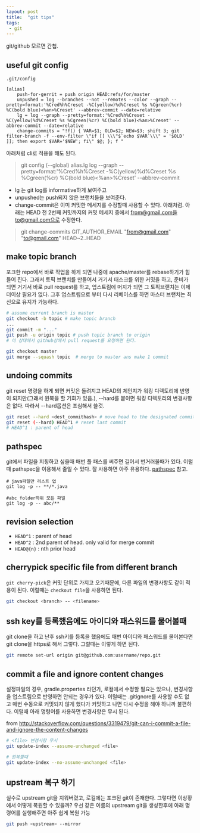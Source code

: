 ```yaml
---
layout: post
title:  "git tips"
tags:
 - git
---
```


git/github 모르면 간첩.

## useful git config

`.git/config`
```
[alias]
    push-for-gerrit = push origin HEAD:refs/for/master
    unpushed = log --branches --not --remotes --color --graph --pretty=format:'%Cred%h%Creset -%C(yellow)%d%Creset %s %Cgreen(%cr) %C(bold blue)<%an>%Creset' --abbrev-commit --date=relative
    lg = log --graph --pretty=format:'%Cred%h%Creset -%C(yellow)%d%Creset %s %Cgreen(%cr) %C(bold blue)<%an>%Creset' --abbrev-commit --date=relative
    change-commits = "!f() { VAR=$1; OLD=$2; NEW=$3; shift 3; git filter-branch -f --env-filter \"if [[ \\\"$`echo $VAR`\\\" = '$OLD' ]]; then export $VAR='$NEW'; fi\" $@; }; f "
```
 아래처럼 cli로 적용을 해도 된다.
 > git config (--global) alias.lg log --graph --pretty=format:'%Cred%h%Creset -%C(yellow)%d%Creset %s %Cgreen(%cr) %C(bold blue)<%an>%Creset' --abbrev-commit

 - lg 는 git log를 informative하게 보여주고
 - unpushed는 push되지 않은 브랜치들을 보여준다.
 - change-commit은 이미 커밋한 메세지를 수정할때 사용할 수 있다. 아래처럼. 아래는 HEAD 전 2번째 커밋까지의 커밋 메세지 중에서 from@gmail.com을 to@gmail.com으로 수정한다.

 > git change-commits GIT_AUTHOR_EMAIL "from@gmail.com" "to@gmail.com" HEAD~2..HEAD

## make topic branch

포크한 repo에서 바로 작업을 하게 되면 나중에 apache/master를 rebase하기가 힘들어 진다. 그래서 토픽 브랜치를 만들어서 거기서 태스크를 위한 커밋을 하고, 준비가 되면 거기서 바로 pull request를 하고, 업스트림에 머지가 되면 그 토픽브랜치는 이제 더이상 필요가 없다. 그후 업스트림으로 부터 다시 리베이스를 하면 마스터 브랜치는 최신으로 유지가 가능하다.


```bash
# assume current branch is master
git checkout -b topic # make topic branch
...
git commit -m "..."
git push -u origin topic # push topic branch to origin
# 이 상태에서 github상에서 pull request를 요청하면 된다.

git checkout master
git merge --squash topic  # merge to master ans make 1 commit
```

## undoing commits

git reset 명령을 하게 되면 커밋은 돌려지고 HEAD의 체인지가 워킹 디렉토리에 반영이 되지만(그래서 원복을 할 기회가 있음.), --hard를 붙이면 워킹 디렉토리의 변경사항은 없다. 따라서 --hard옵션은 조심해서 쓸것.

```bash
git reset --hard <dest_commithash> # move head to the designated commit
git reset (--hard) HEAD^1 # reset last commit
# HEAD^1 : parent of head
```

## pathspec

git에서 파일을 지칭하고 싶을때 매번 풀 패스를 써주면 길어서 번거러울때가 있다. 이럴때 pathspec을 이용해서 줄일 수 있다. 잘 사용하면 아주 유용하다. [pathspec](https://git-scm.com/docs/gitglossary.html#gitglossary-aiddefpathspecapathspec) 참고.

```
# java파일만 리스트 업
git log -p -- **/*.java

#abc folder하위 모든 파일
git log -p -- abc/**

```

## revision selection

- `HEAD^1` : parent of head
- `HEAD^2` : 2nd parent of head. only valid for merge commit
- `HEAD@{n}` : nth prior head

## cherrypick specific file from different branch

`git cherry-pick`은 커밋 단위로 가지고 오기때문에, 다른 파일의 변경사항도 같이 적용이 된다. 이럴때는 `checkout file`을 사용하면 된다.


```bash
git checkout <branch> -- <filename>
```

## ssh key를 등록했음에도 아이디와 패스워드를 물어볼때
git clone을 하고 난후 ssh키를 등록을 했음에도 매번 아이디와 패스워드를 물어본다면 git clone을 https로 해서 그렇다. 그럴때는 이렇게 하면 된다.

```bash
git remote set-url origin git@github.com:username/repo.git
```

## commit a file and ignore content changes

설정파일의 경우, gradle.propertes 라던가, 로컬에서 수정할 필요는 있으나, 변경사항을 업스트림으로 반영하면 안되는 경우가 있다. 이럴때는 .gitignore를 사용할 수도 없고 매번 수동으로 커밋되지 않게 했다가 커밋하고 나면 다시 수정을 해야 하니까 불편하다. 이럴때 아래 명령어를 사용하면 변경사항은 무시 된다.

from http://stackoverflow.com/questions/3319479/git-can-i-commit-a-file-and-ignore-the-content-changes

```bash
# <file> 변경사항 무시
git update-index --assume-unchanged <file>

# 원복할때
git update-index --no-assume-unchanged <file>
```

## upstream 복구 하기

실수로 upstream git을 지워버렸고, 로컬에는 포크된 git이 존재한다. 그렇다면 이상황에서 어떻게 복원할 수 있을까?
우선 같은 이름의 upstream git을 생성한후에 아래 명령어를 실행해주면 아주 쉽게 복원 가능

```bash
git push <upstream> --mirror
```

